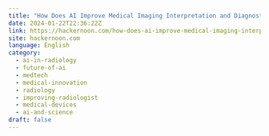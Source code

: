 ```yaml
---
title: "How Does AI Improve Medical Imaging Interpretation and Diagnostic Accuracy in Radiology?"
date: 2024-01-22T22:36:22Z
link: https://hackernoon.com/how-does-ai-improve-medical-imaging-interpretation-and-diagnostic-accuracy-in-radiology?source=rss&utm_medium=RSS&utm_source=news.12bit.vn
site: hackernoon.com
language: English
category:
  - ai-in-radiology
  - future-of-ai
  - medtech
  - medical-innovation
  - radiology
  - improving-radiologist
  - medical-devices
  - ai-and-science
draft: false
---
```

